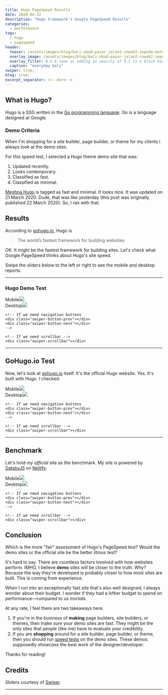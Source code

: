 ```yaml
---
title: Hugo PageSpeed Results
date: 2020-04-22
description: "Hugo Framework's Google PageSpeed Results"
categories:
  - performance
tags:
  - hugo
  - pagespeed
header:
  teaser: /assets/images/blog/bali-ubud-pasar-jalan2-cowok2-sepeda-motor-300w.webp
  overlay_image: /assets/images/blog/bali-ubud-pasar-jalan2-cowok2-sepeda-motor-1280w.webp
  overlay_filter: 0.5 # same as adding an opacity of 0.5 to a black background
  caption: "everyday bali"
swiper: true;
blog: true;
excerpt_separator: <!--more-->
---
```

## What is Hugo? 

Hugo is a SSG written in the [Go programming language](https://golang.org/). <!--more-->Go is a language designed at Google.

### Demo Criteria

When I'm shopping for a site builder, page builder, or theme for my clients I always look at the demo sites.

For this speed test, I selected a Hugo theme demo site that was:

1. Updated recently.
2. Looks contemporary.
3. Classified as fast.
4. Classified as minimal.

[Meghna Hugo](https://themes.gohugo.io/meghna-hugo/) is tagged as fast and minimal. It looks nice. It was updated on 21 March 2020. Dude, that was like yesterday (this post was originally published 22 March 2020). So, I ran with that.

## Results

According to [gohugo.io](https://gohugo.io/), Hugo is

<blockquote>The world’s fastest framework for building websites</blockquote>

OK. It might be the fastest framework for building sites. Let's check what Google PageSpeed thinks about Hugo's site speed.

Swipe the sliders below to the left or right to see the mobile and desktop reports.

---

### Hugo Demo Test

<!-- Slider main container -->
<div class="swiper-container">
    <!-- Additional required wrapper -->
    <div class="swiper-wrapper">
        <!-- Slides -->
        <div class="swiper-slide">Mobile<img src="/assets/images/performance/hugo-demo-PageSpeed-mob-22mar2020.webp"></div>
        <div class="swiper-slide">Desktop<img src="/assets/images/performance/hugo-demo-PageSpeed-dt-22mar2020.webp"></div>
    </div>
    <!-- If we need pagination -->
    <div class="swiper-pagination"></div>

    <!-- If we need navigation buttons
    <div class="swiper-button-prev"></div>
    <div class="swiper-button-next"></div>
    -->

    <!-- If we need scrollbar -->
    <div class="swiper-scrollbar"></div>
</div>

---

## GoHugo.io Test

Now, let's look at [gohugo.io]() itself. It's the official Hugo website. Yes. It's built with Hugo. I checked.

<!-- Slider main container -->
<div class="swiper-container">
    <!-- Additional required wrapper -->
    <div class="swiper-wrapper">
        <!-- Slides -->
        <div class="swiper-slide">Mobile<img src="/assets/images/performance/gohugio-io-PageSpeed-mob-24apr2020.webp"></div>
        <div class="swiper-slide">Desktop<img src="/assets/images/performance/gohugio-io-PageSpeed-dt-24apr2020.webp"></div>
    </div>
    <!-- If we need pagination -->
    <div class="swiper-pagination"></div>

    <!-- If we need navigation buttons
    <div class="swiper-button-prev"></div>
    <div class="swiper-button-next"></div>
    -->

    <!-- If we need scrollbar -->
    <div class="swiper-scrollbar"></div>
</div>

---

<a name="benchmark"></a>

## Benchmark

Let's hold my _official_ site as the benchmark. My site is powered by [GatsbyJS](https://www.gatsbyjs.org/) on [Netlify](https://www.netlify.com/).

<!-- Slider main container -->
<div class="swiper-container">
    <!-- Additional required wrapper -->
    <div class="swiper-wrapper">
        <!-- Slides -->
        <div class="swiper-slide">Mobile<img src="/assets/images/performance/cme-cc-PageSpeed-mob-23mar2020.webp"></div>
        <div class="swiper-slide">Desktop<img src="/assets/images/performance/cme-cc-PageSpeed-dt-23mar2020.webp"></div>
    </div>
    <!-- If we need pagination -->
    <div class="swiper-pagination"></div>

    <!-- If we need navigation buttons
    <div class="swiper-button-prev"></div>
    <div class="swiper-button-next"></div>
    -->

    <!-- If we need scrollbar -->
    <div class="swiper-scrollbar"></div>
</div>

## Conclusion

Which is the more "fair" assessment of Hugo's PageSpeed test? Would the demo sites or the official site be the better _litmus_ test?

It's hard to say. There are countless factors involved with how websites perform. IMHO, I believe **demo** sites will be closer to the truth. Why? Because the way they're developed is probably closer to how most sites are built. This is coming from experience. 

When I run into an exceptionally fast site that's also well designed, I always wonder about their budget. I wonder if they had a loftier budget to spend on performance&mdash;compared to us _mortals_.

At any rate, I feel there are two takeaways here.

1. If you're in the business of **making** page builders, site builders, or themes, then make sure your demo sites are fast. They might be the only sites that people (like me) have to evaluate your credibility.
1. If you are **shopping** around for a site builder, page builder, or theme, then you should run [speed tests](https://developers.google.com/speed/pagespeed/insights/) on the demo sites. These demos supposedly _showcase_ the best work of the designer/developer.

Thanks for reading!

## Credits

Sliders courtesy of [Swiper](https://swiperjs.com/).

---